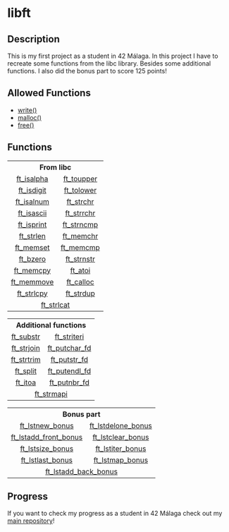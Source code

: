 <!-- Title -->

# libft

<!-- Description -->

## Description

This is my first project as a student in 42 Málaga. In this project I have to recreate some functions from the libc library. Besides some additional functions. I also did the bonus part to score 125 points!

## Allowed Functions

- [write()](https://linux.die.net/man/3/write)
- [malloc()](https://linux.die.net/man/3/malloc)
- [free()](https://linux.die.net/man/3/free)

## Functions

<table>
  <tr>
    <th colspan = "2"><strong>From libc</strong></th>
  </tr>
  <tr>
    <td align = "center"><a href = "ft_isalpha.c">ft_isalpha</a></td>
    <td align = "center"><a href = "ft_toupper.c">ft_toupper</a></td>
  </tr>
  <tr>
    <td align = "center"><a href = "ft_isdigit.c">ft_isdigit</a></td>
    <td align = "center"><a href = "ft_tolower.c">ft_tolower</a></td>
  </tr>
  <tr>
    <td align = "center"><a href = "ft_isalnum.c">ft_isalnum</a></td>
    <td align = "center"><a href = "ft_strchr.c">ft_strchr</a></td>
  </tr>
  <tr>
    <td align = "center"><a href = "ft_isascii.c">ft_isascii</a></td>
    <td align = "center"><a href = "ft_strrchr.c">ft_strrchr</a></td>
  </tr>
  <tr>
    <td align = "center"><a href = "ft_isprint.c">ft_isprint</a></td>
    <td align = "center"><a href = "ft_strncmp.c">ft_strncmp</a></td>
  </tr>
  <tr>
    <td align = "center"><a href = "ft_strlen.c">ft_strlen</a></td>
    <td align = "center"><a href = "ft_memchr.c">ft_memchr</a></td>
  </tr>
  <tr>
    <td align = "center"><a href = "ft_memset.c">ft_memset</a></td>
    <td align = "center"><a href = "ft_memcmp.c">ft_memcmp</a></td>
  </tr>
  <tr>
    <td align = "center"><a href = "ft_bzero.c">ft_bzero</a></td>
    <td align = "center"><a href = "ft_strnstr.c">ft_strnstr</a></td>
  </tr>
  <tr>
    <td align = "center"><a href = "ft_memcpy.c">ft_memcpy</a></td>
    <td align = "center"><a href = "ft_atoi.c">ft_atoi</a></td>
  </tr>
  <tr>
    <td align = "center"><a href = "ft_memmove.c">ft_memmove</a></td>
    <td align = "center"><a href = "ft_calloc.c">ft_calloc</a></td>
  </tr>
  <tr>
    <td align = "center"><a href = "ft_strlcpy.c">ft_strlcpy</a></td>
    <td align = "center"><a href = "ft_strdup.c">ft_strdup</a></td>
  </tr>
  <tr>
    <td align = "center" colspan = "2"><a href = "ft_strclat.c">ft_strlcat</a></td>
    
  </tr>
</table>

<!-- Additional functions -->

<table>
  <tr>
    <th colspan = "2">Additional functions</th>
  </tr>
  <tr>
    <td align = "center"><a href = "ft_substr.c">ft_substr</a></td>
    <td align = "center"><a href = "ft_striteri.c">ft_striteri</a></td>
  </tr>
  <tr>
    <td align = "center"><a href = "ft_strjoin.c">ft_strjoin</a></td>
    <td align = "center"><a href = "ft_putchar_fd.c">ft_putchar_fd</a></td>
  </tr>
  <tr>
    <td align = "center"><a href = "ft_strtrim.c">ft_strtrim</a></td>
    <td align = "center"><a href = "ft_putstr_fd.c">ft_putstr_fd</a></td>
  </tr>
  <tr>
    <td align = "center"><a href = "ft_split.c">ft_split</a></td>
    <td align = "center"><a href = "ft_putendl_fd.c">ft_putendl_fd</a></td>
  </tr>
  <tr>
    <td align = "center"><a href = "ft_itoa.c">ft_itoa</a></td>
    <td align = "center"><a href = "ft_putnbr_fd.c">ft_putnbr_fd</a></td>
  </tr>
  <tr>
    <td align = "center" colspan = "2"><a href = "ft_strmapi.c">ft_strmapi</a></td>
  </tr>
</table>

<!-- Bonus part -->

<table>
  <tr>
    <th colspan = "2">Bonus part</th>
  </tr>
  <tr>
    <td align = "center"><a href = "ft_lstnew_bonus.c">ft_lstnew_bonus</a></td>
    <td align = "center"><a href = "ft_lstdelone_bonus.c">ft_lstdelone_bonus</a></td>
  </tr>
  <tr>
    <td align = "center"><a href = "ft_lstadd_front_bonus.c">ft_lstadd_front_bonus</a></td>
    <td align = "center"><a href = "ft_lstclear_bonus.c">ft_lstclear_bonus</a></td>
  </tr>
  <tr>
    <td align = "center"><a href = "ft_lstsize_bonus.c">ft_lstsize_bonus</a></td>
    <td align = "center"><a href = "ft_lstiter_bonus.c">ft_lstiter_bonus</a></td>
  </tr>
  <tr>
    <td align = "center"><a href = "ft_lstlast_bonus.c">ft_lstlast_bonus</a></td>
    <td align = "center"><a href = "ft_lstmap_bonus.c">ft_lstmap_bonus</a></td>
  </tr>
  <tr>
    <td align = "center" colspan = "2"><a href = "ft_lstadd_back_bonus.c">ft_lstadd_back_bonus</a></td>
  </tr>
</table>

## Progress

If you want to check my progress as a student in 42 Málaga check out my <a href = "https://github.com/SrRecursive/42Malaga">main repository</a>!
